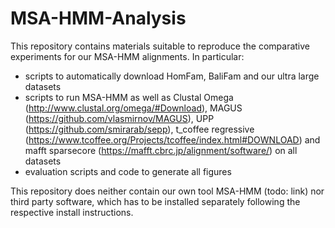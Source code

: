# MSA-HMM-Analysis

This repository contains materials suitable to reproduce the comparative experiments for our MSA-HMM alignments. In particular:

- scripts to automatically download HomFam, BaliFam and our ultra large datasets
- scripts to run MSA-HMM as well as Clustal Omega (http://www.clustal.org/omega/#Download), MAGUS (https://github.com/vlasmirnov/MAGUS), UPP (https://github.com/smirarab/sepp), t_coffee regressive (https://www.tcoffee.org/Projects/tcoffee/index.html#DOWNLOAD) and mafft sparsecore (https://mafft.cbrc.jp/alignment/software/) on all datasets 
- evaluation scripts and code to generate all figures

This repository does neither contain our own tool MSA-HMM (todo: link) nor third party software, which has to be installed separately following the respective install instructions.
